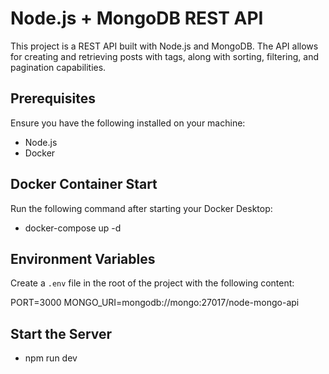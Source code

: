 # Node.js + MongoDB REST API

This project is a REST API built with Node.js and MongoDB. The API allows for creating and retrieving posts with tags, along with sorting, filtering, and pagination capabilities.

## Prerequisites

Ensure you have the following installed on your machine:
- Node.js
- Docker

## Docker Container Start

 Run the following command after starting your Docker Desktop:

- docker-compose up -d


## Environment Variables

Create a `.env` file in the root of the project with the following content:

PORT=3000
MONGO_URI=mongodb://mongo:27017/node-mongo-api

## Start the Server

- npm run dev

